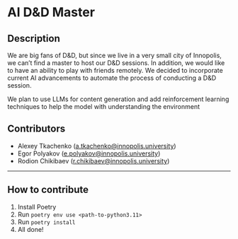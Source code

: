 # AI D&D Master
## Description
We are big fans of D&D, but since we live in a very small city of Innopolis, we can’t find a master to host our D&D sessions. In addition, we would like to have an ability to play with friends remotely. We decided to incorporate current AI advancements to automate the process of conducting a D&D session.

We plan to use LLMs for content generation and add reinforcement learning techniques to help the model with understanding the environment

## Contributors
- Alexey Tkachenko (a.tkachenko@innopolis.university)
- Egor Polyakov (e.polyakov@innopolis.university)
- Rodion Chikibaev (r.chikibaev@innopolis.university)

---
## How to contribute
1. Install Poetry
2. Run `poetry env use <path-to-python3.11>`
3. Run `poetry install`
4. All done!
